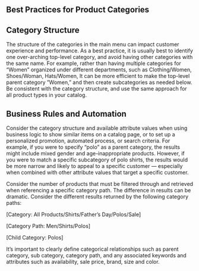 Best Practices for Product Categories
--

## Category Structure

The structure of the categories in the main menu can impact customer experience and performance. As a best practice, it is usually best to identify one over-arching top-level category, and avoid having other categories with the same name. For example, rather than having multiple categories for “Women” organized under different departments, such as Clothing/Women, Shoes/Woman, Hats/Women, It can be more efficient to make the top-level parent category ”Women,” and then create subcategories as needed below. Be consistent with the category structure, and use the same approach for all product types in your catalog.

## Business Rules and Automation

Consider the category structure and available attribute values when using business logic to show similar items on a catalog page, or to set up a personalized promotion, automated process, or search criteria. For example, if you were to specify “polo” as a parent category, the results might include mixed gender and age-inappropriate products. However, if you were to match a specific subcategory of polo shirts, the results would be more narrow and likely to appeal to a specific customer — especially when combined with other attribute values that target a specific customer.

Consider the number of products that must be filtered through and retrieved when referencing a specific category path. The difference in results can be dramatic. Consider the different results returned by the following category paths:

[Category:  All Products/Shirts/Father’s Day/Polos/Sale] 

[Category Path: Men/Shirts/Polos]

[Child Category: Polos]

It’s important to clearly define categorical relationships such as parent category, sub category, category path, and any associated keywords and attributes such as availability, sale price, brand, size and color.